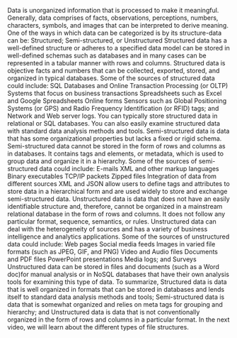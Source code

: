 Data is unorganized information that is processed
to make it meaningful. Generally, data comprises of facts, observations,
perceptions, numbers, characters, symbols, and images that can be interpreted to derive
meaning. One of the ways in which data can be categorized
is by its structure-data can be: Structured; Semi-structured, or Unstructured Structured data has a well-defined structure
or adheres to a specified data model can be stored in well-defined schemas such
as databases and in many cases can be represented in a tabular
manner with rows and columns. Structured data is objective facts and numbers
that can be collected, exported, stored, and organized in typical databases. Some of the sources of structured data could
include: SQL Databases and Online Transaction Processing
(or OLTP) Systems that focus on business transactions Spreadsheets such as Excel and Google Spreadsheets Online forms Sensors such as Global Positioning Systems
(or GPS) and Radio Frequency Identification (or RFID) tags;
and Network and Web server logs. You can typically store structured data in
relational or SQL databases. You can also easily examine structured data
with standard data analysis methods and tools. Semi-structured data is data that has some
organizational properties but lacks a fixed or rigid schema. Semi-structured data cannot be stored in the
form of rows and columns as in databases. It contains tags and elements, or metadata,
which is used to group data and organize it in a hierarchy. Some of the sources of semi-structured data
could include: E-mails XML and other markup languages Binary executables TCP/IP packets Zipped files Integration of data from different sources XML and JSON allow users to define tags and
attributes to store data in a hierarchical form and are used widely to store and exchange
semi-structured data. Unstructured data is data that does not have
an easily identifiable structure and, therefore, cannot be organized in a mainstream relational
database in the form of rows and columns. It does not follow any particular format,
sequence, semantics, or rules. Unstructured data can deal with the heterogeneity
of sources and has a variety of business intelligence and analytics applications. Some of the sources of unstructured data could
include: Web pages Social media feeds Images in varied file formats (such as JPEG,
GIF, and PNG) Video and Audio files Documents and PDF files PowerPoint presentations Media logs; and Surveys Unstructured data can be stored in
files and documents (such as a Word doc)for manual analysis or in NoSQL databases that
have their own analysis tools for examining this type of data. To summarize, Structured data is data that
is well organized in formats that can be stored in databases and lends itself to standard
data analysis methods and tools; Semi-structured data is data that is somewhat
organized and relies on meta tags for grouping and hierarchy; and Unstructured data is data that is not conventionally
organized in the form of rows and columns in a particular format. In the next video, we will learn about the
different types of file structures.
